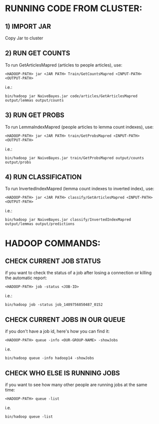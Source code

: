 # RUNNING CODE FROM CLUSTER:

## 1) IMPORT JAR
Copy Jar to cluster



## 2) RUN GET COUNTS
To run GetArticlesMapred (articles to people articles), use:

	<HADOOP-PATH> jar <JAR PATH> Train/GetCountsMapred <INPUT-PATH> <OUTPUT-PATH>
	
i.e.:
	
	bin/hadoop jar NaiveBayes.jar code/articles/GetArticlesMapred output/lemmas output/counts

	
	
## 3) RUN GET PROBS
To run LemmaIndexMapred (people articles to lemma count indexes), use:

	<HADOOP-PATH> jar <JAR PATH> train/GetProbsMapred <INPUT-PATH> <OUTPUT-PATH>
	
i.e.:

	bin/hadoop jar NaiveBayes.jar train/GetProbsMapred output/counts output/probs

	
	
## 4) RUN CLASSIFICATION
To run InvertedIndexMapred  (lemma count indexes to inverted index), use:

	<HADOOP-PATH> jar <JAR PATH> classify/GetArticlesMapred <INPUT-PATH> <OUTPUT-PATH>
	
i.e.:

	bin/hadoop jar NaiveBayes.jar classify/InvertedIndexMapred output/lemmas output/predictions




	
# HADOOP COMMANDS:

## CHECK CURRENT JOB STATUS
if you want to check the status of a job after losing a connection or killing the automatic report:

	<HADOOP-PATH> job -status <JOB-ID>

i.e.:

	bin/hadoop job -status job_1409756850487_0152


## CHECK CURRENT JOBS IN OUR QUEUE
if you don't have a job id, here's how you can find it:

	<HADOOP-PATH> queue -info <OUR-GROUP-NAME> -showJobs

i.e.

	bin/hadoop queue -info hadoop14 -showJobs


## CHECK WHO ELSE IS RUNNING JOBS
if you want to see how many other people are running jobs at the same time:

	<HADOOP-PATH> queue -list

i.e.	

	bin/hadoop queue -list
